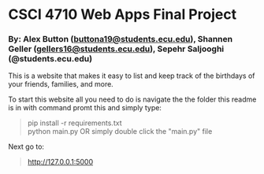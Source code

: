 # CSCI 4710 Web Apps Final Project  
### By: Alex Button (buttona19@students.ecu.edu), Shannen Geller (gellers16@students.ecu.edu), Sepehr Saljooghi (@students.ecu.edu)  

This is a website that makes it easy to list and keep track of the birthdays of your friends, families, and more.    

To start this website all you need to do is navigate the the folder this readme is in with command promt this and simply type:  
> pip install -r requirements.txt  
> python main.py OR simply double click the "main.py" file  

Next go to:
> http://127.0.0.1:5000
